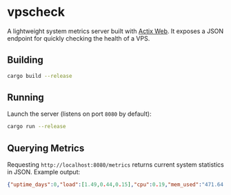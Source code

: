 # vpscheck

A lightweight system metrics server built with [Actix Web](https://actix.rs/). It exposes a JSON endpoint for quickly checking the health of a VPS.

## Building

```bash
cargo build --release
```

## Running

Launch the server (listens on port `8080` by default):

```bash
cargo run --release
```

## Querying Metrics

Requesting `http://localhost:8080/metrics` returns current system statistics in JSON. Example output:

```json
{"uptime_days":0,"load":[1.49,0.44,0.15],"cpu":0.19,"mem_used":"471.64 MiB","mem_total":"9.93 GiB","disk_used_gib":13.52,"disk_total_gib":62.44,"rx_rate":0,"tx_rate":0,"rx_total_gib":0.0166,"tx_total_gib":0.00014,"swap_used_mib":0.0,"swap_total_mib":0.0,"tcp":7,"udp":2,"processes":15,"threads":24}
```

